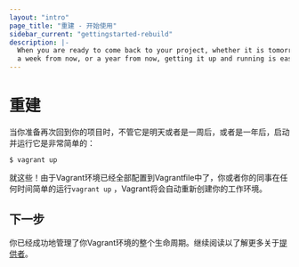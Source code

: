 ```yaml
---
layout: "intro"
page_title: "重建 - 开始使用"
sidebar_current: "gettingstarted-rebuild"
description: |-
  When you are ready to come back to your project, whether it is tomorrow,
  a week from now, or a year from now, getting it up and running is easy:
---
```


# 重建

当你准备再次回到你的项目时，不管它是明天或者是一周后，或者是一年后，启动并运行它是非常简单的：

```
$ vagrant up
```

就这些！由于Vagrant环境已经全部配置到Vagrantfile中了，你或者你的同事在任何时间简单的运行`vagrant up` ，Vagrant将会自动重新创建你的工作环境。

## 下一步

你已经成功地管理了你Vagrant环境的整个生命周期。继续阅读以了解更多关于[提供者](/intro/getting-started/providers.html)。